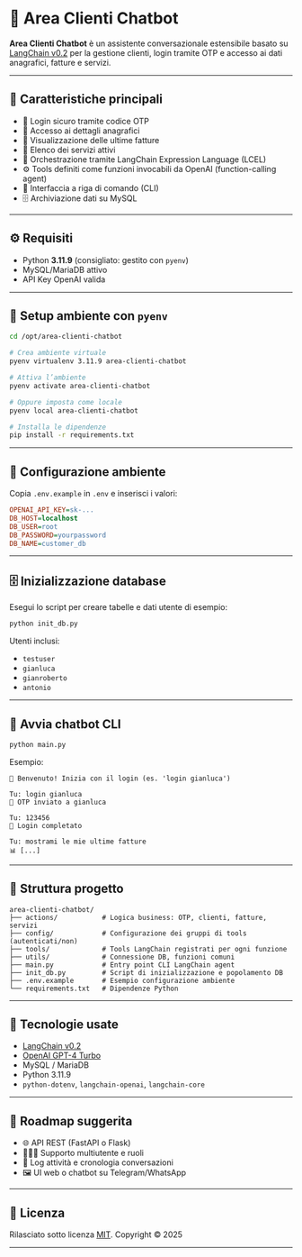 # 🤖 Area Clienti Chatbot

**Area Clienti Chatbot** è un assistente conversazionale estensibile basato su [LangChain v0.2](https://www.langchain.com/) per la gestione clienti, login tramite OTP e accesso ai dati anagrafici, fatture e servizi.

---

## 📌 Caratteristiche principali

- 🔐 Login sicuro tramite codice OTP
- 👤 Accesso ai dettagli anagrafici
- 🧾 Visualizzazione delle ultime fatture
- 📄 Elenco dei servizi attivi
- 🧠 Orchestrazione tramite LangChain Expression Language (LCEL)  
- ⚙️ Tools definiti come funzioni invocabili da OpenAI (function-calling agent)
- 💬 Interfaccia a riga di comando (CLI)
- 🗄️ Archiviazione dati su MySQL

---

## ⚙️ Requisiti

- Python **3.11.9** (consigliato: gestito con `pyenv`)
- MySQL/MariaDB attivo
- API Key OpenAI valida

---

## 🚀 Setup ambiente con `pyenv`

```bash
cd /opt/area-clienti-chatbot

# Crea ambiente virtuale
pyenv virtualenv 3.11.9 area-clienti-chatbot

# Attiva l’ambiente
pyenv activate area-clienti-chatbot

# Oppure imposta come locale
pyenv local area-clienti-chatbot

# Installa le dipendenze
pip install -r requirements.txt
````

---

## 🔐 Configurazione ambiente

Copia `.env.example` in `.env` e inserisci i valori:

```ini
OPENAI_API_KEY=sk-...
DB_HOST=localhost
DB_USER=root
DB_PASSWORD=yourpassword
DB_NAME=customer_db
```

---

## 🗄️ Inizializzazione database

Esegui lo script per creare tabelle e dati utente di esempio:

```bash
python init_db.py
```

Utenti inclusi:

* `testuser`
* `gianluca`
* `gianroberto`
* `antonio`

---

## 💬 Avvia chatbot CLI

```bash
python main.py
```

Esempio:

```
🔐 Benvenuto! Inizia con il login (es. 'login gianluca')

Tu: login gianluca
📨 OTP inviato a gianluca

Tu: 123456
🔐 Login completato

Tu: mostrami le mie ultime fatture
📊 [...]
```

---

## 📁 Struttura progetto

```
area-clienti-chatbot/
├── actions/           # Logica business: OTP, clienti, fatture, servizi
├── config/            # Configurazione dei gruppi di tools (autenticati/non)
├── tools/             # Tools LangChain registrati per ogni funzione
├── utils/             # Connessione DB, funzioni comuni
├── main.py            # Entry point CLI LangChain agent
├── init_db.py         # Script di inizializzazione e popolamento DB
├── .env.example       # Esempio configurazione ambiente
└── requirements.txt   # Dipendenze Python
```

---

## 🧩 Tecnologie usate

* [LangChain v0.2](https://python.langchain.com/docs/versions/v0_2/)
* [OpenAI GPT-4 Turbo](https://platform.openai.com/)
* MySQL / MariaDB
* Python 3.11.9
* `python-dotenv`, `langchain-openai`, `langchain-core`

---

## 🔭 Roadmap suggerita

* 🌐 API REST (FastAPI o Flask)
* 🧑‍🤝‍🧑 Supporto multiutente e ruoli
* 🧾 Log attività e cronologia conversazioni
* 🖼️ UI web o chatbot su Telegram/WhatsApp

---

## 📜 Licenza

Rilasciato sotto licenza [MIT](https://opensource.org/licenses/MIT).
Copyright © 2025

---